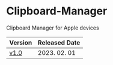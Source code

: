 # Clipboard-Manager
Clipboard Manager for Apple devices

| Version  | Released Date |
| ------------- | ------------- |
| [v1.0](https://github.com/LiF-Lee/Clipboard-Manager/releases/tag/v1.0)  |  2023. 02. 01  |
